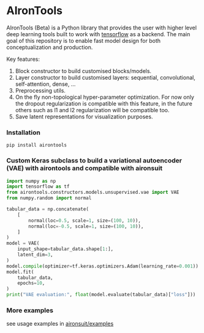 # AIronTools

AIronTools (Beta) is a Python library that provides the user with higher level deep learning tools built to work with 
[tensorflow](https://github.com/tensorflow/tensorflow) as a backend. The main goal of this repository is to enable fast model
design for both conceptualization and production.

Key features:

1. Block constructor to build customised blocks/models.
2. Layer constructor to build customised layers: sequential, convolutional, self-attention, dense, ...
3. Preprocessing utils.
4. On the fly non-topological hyper-parameter optimization. For now only the dropout regularization is compatible with this feature, in the future others such as l1 and l2 regularization will be compatible too.
5. Save latent representations for visualization purposes.
   
### Installation

`pip install airontools`

### Custom Keras subclass to build a variational autoencoder (VAE) with airontools and compatible with aironsuit

``` python
import numpy as np
import tensorflow as tf
from airontools.constructors.models.unsupervised.vae import VAE
from numpy.random import normal

tabular_data = np.concatenate(
    [
        normal(loc=0.5, scale=1, size=(100, 10)),
        normal(loc=-0.5, scale=1, size=(100, 10)),
    ]
)
model = VAE(
    input_shape=tabular_data.shape[1:],
    latent_dim=3,
)
model.compile(optimizer=tf.keras.optimizers.Adam(learning_rate=0.001))
model.fit(
    tabular_data,
    epochs=10,
)
print("VAE evaluation:", float(model.evaluate(tabular_data)["loss"]))

```

### More examples

see usage examples in [aironsuit/examples](https://github.com/AtrejuArtax/aironsuit/tree/master/examples)